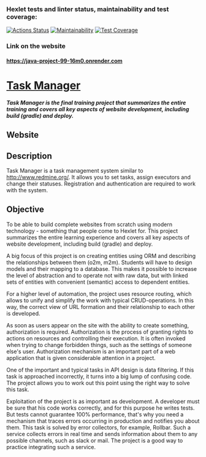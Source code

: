 ### Hexlet tests and linter status, maintainability and test coverage:
[![Actions Status](https://github.com/BOMBYASCHER/java-project-99/actions/workflows/hexlet-check.yml/badge.svg)](https://github.com/BOMBYASCHER/java-project-99/actions)
[![Maintainability](https://api.codeclimate.com/v1/badges/e695129a02d515730a5c/maintainability)](https://codeclimate.com/github/BOMBYASCHER/java-project-99/maintainability)
[![Test Coverage](https://api.codeclimate.com/v1/badges/e695129a02d515730a5c/test_coverage)](https://codeclimate.com/github/BOMBYASCHER/java-project-99/test_coverage)

### Link on the website
#### https://java-project-99-16m0.onrender.com

# [Task Manager](https://java-project-99-16m0.onrender.com)
_**Task Manager is the final training project that summarizes the entire training and covers all key aspects of website development, including build (gradle) and deploy.**_

## Website
### 

## Description
Task Manager is a task management system similar to http://www.redmine.org/. It allows you to set tasks, assign executors and change their statuses. Registration and authentication are required to work with the system.

## Objective
To be able to build complete websites from scratch using modern technology - something that people come to Hexlet for. This project summarizes the entire learning experience and covers all key aspects of website development, including build (gradle) and deploy.

A big focus of this project is on creating entities using ORM and describing the relationships between them (o2m, m2m). Students will have to design models and their mapping to a database. This makes it possible to increase the level of abstraction and to operate not with raw data, but with linked sets of entities with convenient (semantic) access to dependent entities.

For a higher level of automation, the project uses resource routing, which allows to unify and simplify the work with typical CRUD-operations. In this way, the correct view of URL formation and their relationship to each other is developed.

As soon as users appear on the site with the ability to create something, authorization is required. Authorization is the process of granting rights to actions on resources and controlling their execution. It is often invoked when trying to change forbidden things, such as the settings of someone else's user. Authorization mechanism is an important part of a web application that is given considerable attention in a project.

One of the important and typical tasks in API design is data filtering. If this task is approached incorrectly, it turns into a big lump of confusing code. The project allows you to work out this point using the right way to solve this task.

Exploitation of the project is as important as development. A developer must be sure that his code works correctly, and for this purpose he writes tests. But tests cannot guarantee 100% performance, that's why you need a mechanism that traces errors occurring in production and notifies you about them. This task is solved by error collectors, for example, Rollbar. Such a service collects errors in real time and sends information about them to any possible channels, such as slack or mail. The project is a good way to practice integrating such a service.